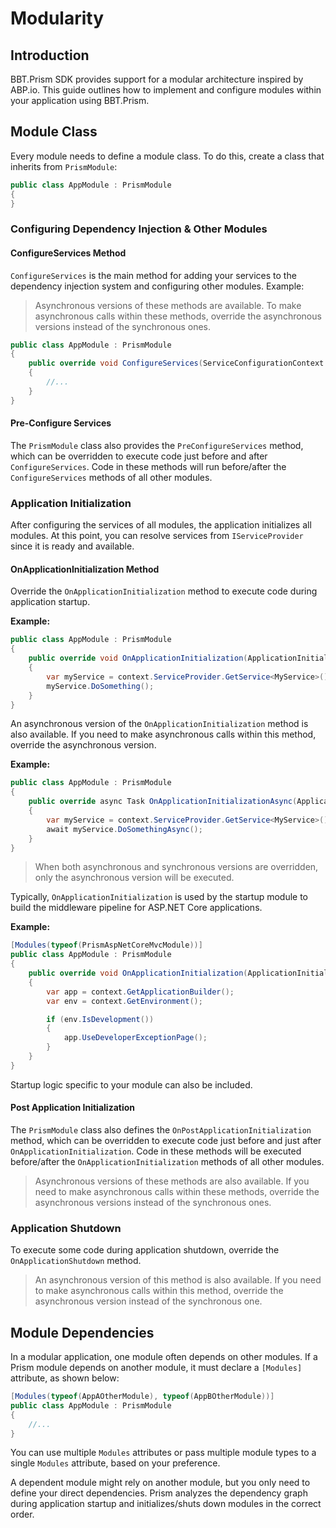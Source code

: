 # Modularity

## Introduction

BBT.Prism SDK provides support for a modular architecture inspired by ABP.io. This guide outlines how to implement and configure modules within your application using BBT.Prism.

## Module Class

Every module needs to define a module class. To do this, create a class that inherits from `PrismModule`:

```csharp
public class AppModule : PrismModule
{
}
```

### Configuring Dependency Injection & Other Modules

#### ConfigureServices Method

`ConfigureServices` is the main method for adding your services to the dependency injection system and configuring other modules. Example:

> Asynchronous versions of these methods are available. To make asynchronous calls within these methods, override the asynchronous versions instead of the synchronous ones.

```csharp
public class AppModule : PrismModule
{
    public override void ConfigureServices(ServiceConfigurationContext context)
    {
        //...
    }
}
```

#### Pre-Configure Services

The `PrismModule` class also provides the `PreConfigureServices` method, which can be overridden to execute code just before and after `ConfigureServices`. Code in these methods will run before/after the `ConfigureServices` methods of all other modules.

### Application Initialization

After configuring the services of all modules, the application initializes all modules. At this point, you can resolve services from `IServiceProvider` since it is ready and available.

#### OnApplicationInitialization Method

Override the `OnApplicationInitialization` method to execute code during application startup.

**Example:**

```csharp
public class AppModule : PrismModule
{
    public override void OnApplicationInitialization(ApplicationInitializationContext context)
    {
        var myService = context.ServiceProvider.GetService<MyService>();
        myService.DoSomething();
    }
}
```

An asynchronous version of the `OnApplicationInitialization` method is also available. If you need to make asynchronous calls within this method, override the asynchronous version.

**Example:**

```csharp
public class AppModule : PrismModule
{
    public override async Task OnApplicationInitializationAsync(ApplicationInitializationContext context)
    {
        var myService = context.ServiceProvider.GetService<MyService>();
        await myService.DoSomethingAsync();
    }
}
```

> When both asynchronous and synchronous versions are overridden, only the asynchronous version will be executed.

Typically, `OnApplicationInitialization` is used by the startup module to build the middleware pipeline for ASP.NET Core applications.

**Example:**

```csharp
[Modules(typeof(PrismAspNetCoreMvcModule))]
public class AppModule : PrismModule
{
    public override void OnApplicationInitialization(ApplicationInitializationContext context)
    {
        var app = context.GetApplicationBuilder();
        var env = context.GetEnvironment();

        if (env.IsDevelopment())
        {
            app.UseDeveloperExceptionPage();
        }
    }
}
```

Startup logic specific to your module can also be included.

#### Post Application Initialization

The `PrismModule` class also defines the `OnPostApplicationInitialization` method, which can be overridden to execute code just before and just after `OnApplicationInitialization`. Code in these methods will be executed before/after the `OnApplicationInitialization` methods of all other modules.

> Asynchronous versions of these methods are also available. If you need to make asynchronous calls within these methods, override the asynchronous versions instead of the synchronous ones.

### Application Shutdown

To execute some code during application shutdown, override the `OnApplicationShutdown` method.

> An asynchronous version of this method is also available. If you need to make asynchronous calls within this method, override the asynchronous version instead of the synchronous one.

## Module Dependencies

In a modular application, one module often depends on other modules. If a Prism module depends on another module, it must declare a `[Modules]` attribute, as shown below:

```csharp
[Modules(typeof(AppAOtherModule), typeof(AppBOtherModule))]
public class AppModule : PrismModule
{
    //...
}
```

You can use multiple `Modules` attributes or pass multiple module types to a single `Modules` attribute, based on your preference.

A dependent module might rely on another module, but you only need to define your direct dependencies. Prism analyzes the dependency graph during application startup and initializes/shuts down modules in the correct order.